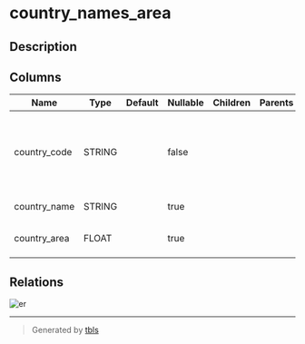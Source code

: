 # country_names_area

## Description

## Columns

| Name | Type | Default | Nullable | Children | Parents | Comment |
| ---- | ---- | ------- | -------- | -------- | ------- | ------- |
| country_code | STRING |  | false |  |  | Federal Information Processing Standard (FIPS) country/area code |
| country_name | STRING |  | true |  |  | Country or area name |
| country_area | FLOAT |  | true |  |  | Area in square kilometers |

## Relations

![er](country_names_area.png)

---

> Generated by [tbls](https://github.com/Melsoft-Games/tbls)
